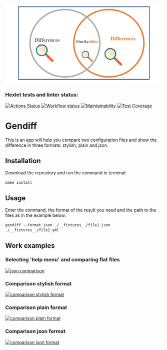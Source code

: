![Picture for the app](./contrast1.jpg)
### Hexlet tests and linter status:
[![Actions Status](https://github.com/TeonaGZ/frontend-project-46/workflows/hexlet-check/badge.svg)](https://github.com/TeonaGZ/frontend-project-46/actions)
[![Workflow status](https://github.com/TeonaGZ/frontend-project-46/actions/workflows/index-check.yml/badge.svg)](https://github.com/TeonaGZ/frontend-project-46/actions)
[![Maintainability](https://api.codeclimate.com/v1/badges/ca74950f38f483955b3b/maintainability)](https://codeclimate.com/github/TeonaGZ/frontend-project-46/maintainability)
[![Test Coverage](https://api.codeclimate.com/v1/badges/ca74950f38f483955b3b/test_coverage)](https://codeclimate.com/github/TeonaGZ/frontend-project-46/test_coverage)

# Gendiff

This is an app will help you compare two configuration files and show the difference in three formats: stylish, plain and json.

## Installation
Download the repository and run the command in terminal: 
```
make install
```
## Usage
Enter the command, the format of the result you need and the path to the files as in the example below:
```
gendiff --format json ./__fixtures__/file1.json ./__fixtures__/file2.yml
```

## Work examples
### Selecting 'help menu' and comparing flat files
[![json comparison](https://asciinema.org/a/6peZC20tz6JARavVwwcbilns7.svg)](https://asciinema.org/a/6peZC20tz6JARavVwwcbilns7)
### Comparison stylish format
[![comparison stylish format](https://asciinema.org/a/AYXAswdBuvgOLHuMWzhy47yS5.svg)](https://asciinema.org/a/AYXAswdBuvgOLHuMWzhy47yS5)
### Comparison plain format
[![comparison plain format](https://asciinema.org/a/Q7im6OvUj5YhafSJK61FahKBA.svg)](https://asciinema.org/a/Q7im6OvUj5YhafSJK61FahKBA)
### Comparison json format
[![comparison json format](https://asciinema.org/a/AeEJrv8fnTt1GwVLD7KXp9lyy.svg)](https://asciinema.org/a/AeEJrv8fnTt1GwVLD7KXp9lyy)
